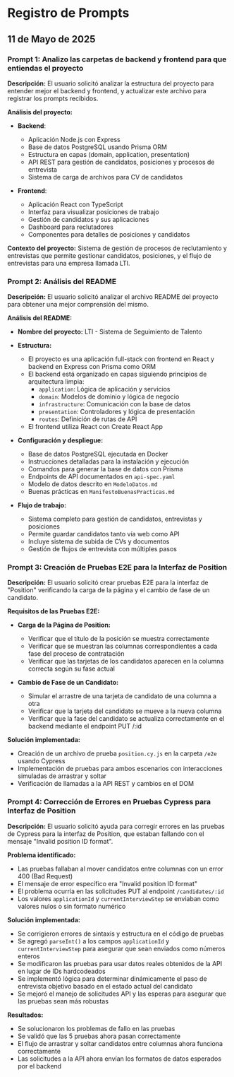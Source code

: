 # Registro de Prompts

## 11 de Mayo de 2025

### Prompt 1: Analizo las carpetas de backend y frontend para que entiendas el proyecto
**Descripción:** El usuario solicitó analizar la estructura del proyecto para entender mejor el backend y frontend, y actualizar este archivo para registrar los prompts recibidos.

**Análisis del proyecto:**
- **Backend**: 
  - Aplicación Node.js con Express
  - Base de datos PostgreSQL usando Prisma ORM
  - Estructura en capas (domain, application, presentation)
  - API REST para gestión de candidatos, posiciones y procesos de entrevista
  - Sistema de carga de archivos para CV de candidatos

- **Frontend**:
  - Aplicación React con TypeScript
  - Interfaz para visualizar posiciones de trabajo
  - Gestión de candidatos y sus aplicaciones
  - Dashboard para reclutadores
  - Componentes para detalles de posiciones y candidatos

**Contexto del proyecto:** Sistema de gestión de procesos de reclutamiento y entrevistas que permite gestionar candidatos, posiciones, y el flujo de entrevistas para una empresa llamada LTI.

### Prompt 2: Análisis del README
**Descripción:** El usuario solicitó analizar el archivo README del proyecto para obtener una mejor comprensión del mismo.

**Análisis del README:**
- **Nombre del proyecto:** LTI - Sistema de Seguimiento de Talento
- **Estructura:**
  - El proyecto es una aplicación full-stack con frontend en React y backend en Express con Prisma como ORM
  - El backend está organizado en capas siguiendo principios de arquitectura limpia:
    - `application`: Lógica de aplicación y servicios
    - `domain`: Modelos de dominio y lógica de negocio
    - `infrastructure`: Comunicación con la base de datos
    - `presentation`: Controladores y lógica de presentación
    - `routes`: Definición de rutas de API
  - El frontend utiliza React con Create React App
  
- **Configuración y despliegue:**
  - Base de datos PostgreSQL ejecutada en Docker
  - Instrucciones detalladas para la instalación y ejecución
  - Comandos para generar la base de datos con Prisma
  - Endpoints de API documentados en `api-spec.yaml`
  - Modelo de datos descrito en `ModeloDatos.md`
  - Buenas prácticas en `ManifestoBuenasPracticas.md`

- **Flujo de trabajo:**
  - Sistema completo para gestión de candidatos, entrevistas y posiciones
  - Permite guardar candidatos tanto vía web como API
  - Incluye sistema de subida de CVs y documentos
  - Gestión de flujos de entrevista con múltiples pasos

### Prompt 3: Creación de Pruebas E2E para la Interfaz de Position
**Descripción:** El usuario solicitó crear pruebas E2E para la interfaz de "Position" verificando la carga de la página y el cambio de fase de un candidato.

**Requisitos de las Pruebas E2E:**
- **Carga de la Página de Position:**
  - Verificar que el título de la posición se muestra correctamente
  - Verificar que se muestran las columnas correspondientes a cada fase del proceso de contratación
  - Verificar que las tarjetas de los candidatos aparecen en la columna correcta según su fase actual

- **Cambio de Fase de un Candidato:**
  - Simular el arrastre de una tarjeta de candidato de una columna a otra
  - Verificar que la tarjeta del candidato se mueve a la nueva columna
  - Verificar que la fase del candidato se actualiza correctamente en el backend mediante el endpoint PUT /:id

**Solución implementada:** 
- Creación de un archivo de prueba `position.cy.js` en la carpeta `/e2e` usando Cypress
- Implementación de pruebas para ambos escenarios con interacciones simuladas de arrastrar y soltar
- Verificación de llamadas a la API REST y cambios en el DOM

### Prompt 4: Corrección de Errores en Pruebas Cypress para Interfaz de Position
**Descripción:** El usuario solicitó ayuda para corregir errores en las pruebas de Cypress para la interfaz de Position, que estaban fallando con el mensaje "Invalid position ID format".

**Problema identificado:**
- Las pruebas fallaban al mover candidatos entre columnas con un error 400 (Bad Request)
- El mensaje de error específico era "Invalid position ID format"
- El problema ocurría en las solicitudes PUT al endpoint `/candidates/:id`
- Los valores `applicationId` y `currentInterviewStep` se enviaban como valores nulos o sin formato numérico

**Solución implementada:**
- Se corrigieron errores de sintaxis y estructura en el código de pruebas
- Se agregó `parseInt()` a los campos `applicationId` y `currentInterviewStep` para asegurar que sean enviados como números enteros
- Se modificaron las pruebas para usar datos reales obtenidos de la API en lugar de IDs hardcodeados
- Se implementó lógica para determinar dinámicamente el paso de entrevista objetivo basado en el estado actual del candidato
- Se mejoró el manejo de solicitudes API y las esperas para asegurar que las pruebas sean más robustas

**Resultados:**
- Se solucionaron los problemas de fallo en las pruebas
- Se validó que las 5 pruebas ahora pasan correctamente
- El flujo de arrastrar y soltar candidatos entre columnas ahora funciona correctamente
- Las solicitudes a la API ahora envían los formatos de datos esperados por el backend
